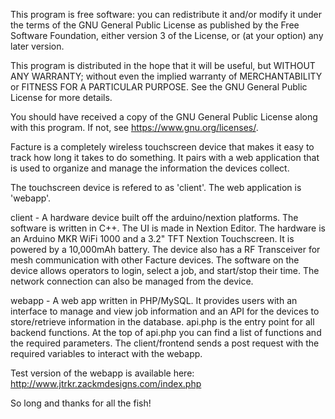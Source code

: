 This program is free software: you can redistribute it and/or modify
it under the terms of the GNU General Public License as published by
the Free Software Foundation, either version 3 of the License, or
(at your option) any later version.

This program is distributed in the hope that it will be useful,
but WITHOUT ANY WARRANTY; without even the implied warranty of
MERCHANTABILITY or FITNESS FOR A PARTICULAR PURPOSE.  See the
GNU General Public License for more details.

You should have received a copy of the GNU General Public License
along with this program.  If not, see <https://www.gnu.org/licenses/>.


Facture is a completely wireless touchscreen device that makes it easy to track how long it takes to do something. It pairs with a web application that is used to organize and manage the information the devices collect. 

The touchscreen device is refered to as 'client'. The web application is 'webapp'.


client - A hardware device built off the arduino/nextion platforms. The software is written in C++. The UI is made in Nextion Editor. The hardware is an Arduino MKR WiFi 1000 and a 3.2" TFT Nextion Touchscreen. It is powered by a 10,000mAh battery. The device also has a RF Transceiver for mesh communication with other Facture devices. The software on the device allows operators to login, select a job, and start/stop their time. The network connection can also be managed from the device.

webapp - A web app written in PHP/MySQL. It provides users with an interface to manage and view job information and an API for the devices to store/retrieve information in the database. api.php is the entry point for all backend functions. At the top of api.php you can find a list of functions and the required parameters. The client/frontend sends a post request with the required variables to interact with the webapp.

Test version of the webapp is available here: http://www.jtrkr.zackmdesigns.com/index.php

So long and thanks for all the fish!